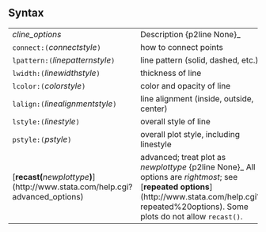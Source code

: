 ## Syntax

<table class="standard">
<colgroup>
<col style="width: 50%" />
<col style="width: 50%" />
</colgroup>
<tbody>
<tr class="odd">
<td><var class="command">cline_options</var></td>
<td>Description <span>{p2line None}_</td>
</tr>
<tr class="even">
<td><code class="command">connect:(</code><var class="command">connectstyle</var><code class="command">)</code></td>
<td>how to connect points</td>
</tr>
<tr class="odd">
<td><code class="command">lpattern:(</code><var class="command">linepatternstyle</var><code class="command">)</code></td>
<td>line pattern (solid, dashed, etc.)</td>
</tr>
<tr class="even">
<td><code class="command">lwidth:(</code><var class="command">linewidthstyle</var><code class="command">)</code></td>
<td>thickness of line</td>
</tr>
<tr class="odd">
<td><code class="command">lcolor:(</code><var class="command">colorstyle</var><code class="command">)</code></td>
<td>color and opacity of line</td>
</tr>
<tr class="even">
<td><code class="command">lalign:(</code><var class="command">linealignmentstyle</var><code class="command">)</code></td>
<td>line alignment (inside, outside, center)</td>
</tr>
<tr class="odd">
<td><code class="command">lstyle:(</code><var class="command">linestyle</var><code class="command">)</code></td>
<td>overall style of line</td>
</tr>
<tr class="even">
<td><code class="command">pstyle:(</code><var class="command">pstyle</var><code class="command">)</code></td>
<td>overall plot style, including linestyle</td>
</tr>
<tr class="odd">
<td>[<strong>recast(</strong><var class="command">newplottype</var><strong>)</strong>](http://www.stata.com/help.cgi?advanced_options)</td>
<td>advanced; treat plot as <var class="command">newplottype</var> <span>{p2line None}_
All options are <var class="command">rightmost</var>; see [<strong>repeated options</strong>](http://www.stata.com/help.cgi?repeated%20options).
Some plots do not allow <code class="command">recast()</code>.</td>
</tr>
</tbody>
</table>
